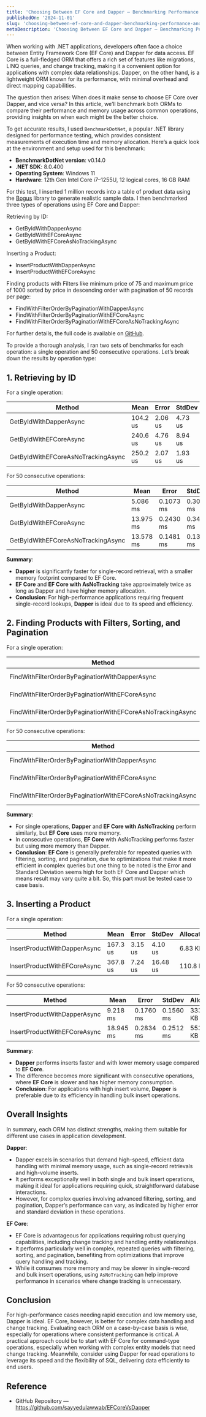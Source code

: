 ```yaml
---
title: 'Choosing Between EF Core and Dapper — Benchmarking Performance and Efficiency'
publishedOn: '2024-11-01'
slug: 'choosing-between-ef-core-and-dapper-benchmarking-performance-and-efficiency'
metaDescription: 'Choosing Between EF Core and Dapper — Benchmarking Performance and Efficiency'
---
```


When working with .NET applications, developers often face a choice between Entity Framework Core (EF Core) and Dapper for data access. EF Core is a full-fledged ORM that offers a rich set of features like migrations, LINQ queries, and change tracking, making it a convenient option for applications with complex data relationships. Dapper, on the other hand, is a lightweight ORM known for its performance, with minimal overhead and direct mapping capabilities.

The question then arises: When does it make sense to choose EF Core over Dapper, and vice versa? In this article, we’ll benchmark both ORMs to compare their performance and memory usage across common operations, providing insights on when each might be the better choice.

To get accurate results, I used `BenchmarkDotNet`, a popular .NET library designed for performance testing, which provides consistent measurements of execution time and memory allocation. Here’s a quick look at the environment and setup used for this benchmark:

- **BenchmarkDotNet version**: v0.14.0
- **.NET SDK**: 8.0.400
- **Operating System**: Windows 11
- **Hardware**: 12th Gen Intel Core i7–1255U, 12 logical cores, 16 GB RAM

For this test, I inserted 1 million records into a table of product data using the [Bogus](https://github.com/bchavez/Bogus) library to generate realistic sample data. I then benchmarked three types of operations using EF Core and Dapper:

Retrieving by ID:

- GetByIdWithDapperAsync
- GetByIdWithEFCoreAsync
- GetByIdWithEFCoreAsNoTrackingAsync

Inserting a Product:

- InsertProductWithDapperAsync
- InsertProductWithEFCoreAsync

Finding products with Filters like minimum price of 75 and maximum price of 1000 sorted by price in descending order with pagination of 50 records per page:

- FindWithFilterOrderByPaginationWithDapperAsync
- FindWithFilterOrderByPaginationWithEFCoreAsync
- FindWithFilterOrderByPaginationWithEFCoreAsNoTrackingAsync

For further details, the full code is available on [GitHub](https://github.com/sayyedulawwab/EFCoreVsDapper).

To provide a thorough analysis, I ran two sets of benchmarks for each operation: a single operation and 50 consecutive operations. Let’s break down the results by operation type:

## 1. Retrieving by ID

For a single operation:

| Method                             | Mean     | Error   | StdDev  | Allocated |
| ---------------------------------- | -------- | ------- | ------- | --------- |
| GetByIdWithDapperAsync             | 104.2 us | 2.06 us | 4.73 us | 7.55 KB   |
| GetByIdWithEFCoreAsync             | 240.6 us | 4.76 us | 8.94 us | 104.44 KB |
| GetByIdWithEFCoreAsNoTrackingAsync | 250.2 us | 2.07 us | 1.93 us | 103.96 KB |

For 50 consecutive operations:

| Method                             | Mean      | Error     | StdDev    | Allocated  |
| ---------------------------------- | --------- | --------- | --------- | ---------- |
| GetByIdWithDapperAsync             | 5.086 ms  | 0.1073 ms | 0.3061 ms | 366.99 KB  |
| GetByIdWithEFCoreAsync             | 13.975 ms | 0.2430 ms | 0.3406 ms | 5206.96 KB |
| GetByIdWithEFCoreAsNoTrackingAsync | 13.578 ms | 0.1481 ms | 0.1312 ms | 5177.34 KB |

**Summary**:

- **Dapper** is significantly faster for single-record retrieval, with a smaller memory footprint compared to EF Core.
- **EF Core** and **EF Core with AsNoTracking** take approximately twice as long as Dapper and have higher memory allocation.
- **Conclusion**: For high-performance applications requiring frequent single-record lookups, **Dapper** is ideal due to its speed and efficiency.

## 2. Finding Products with Filters, Sorting, and Pagination

For a single operation:

| Method                                                     | Mean         | Error        | StdDev       | Allocated |
| ---------------------------------------------------------- | ------------ | ------------ | ------------ | --------- |
| FindWithFilterOrderByPaginationWithDapperAsync             | 620,303.9 us | 10,092.80 us | 9,440.81 us  | 42.02 KB  |
| FindWithFilterOrderByPaginationWithEFCoreAsync             | 636,583.7 us | 12,314.05 us | 11,518.57 us | 256.57 KB |
| FindWithFilterOrderByPaginationWithEFCoreAsNoTrackingAsync | 620,287.4 us | 7,573.23 us  | 7,084.01 us  | 223.68 KB |

For 50 consecutive operations:

| Method                                                     | Mean          | Error       | StdDev      | Allocated  |
| ---------------------------------------------------------- | ------------- | ----------- | ----------- | ---------- |
| FindWithFilterOrderByPaginationWithDapperAsync             | 43,612.958 ms | 474.2633 ms | 443.6262 ms | 2048.23 KB |
| FindWithFilterOrderByPaginationWithEFCoreAsync             | 37,708.436 ms | 140.6169 ms | 109.7844 ms | 9988.21 KB |
| FindWithFilterOrderByPaginationWithEFCoreAsNoTrackingAsync | 37,770.107 ms | 214.9115 ms | 179.4608 ms | 8326.77 KB |

**Summary**:

- For single operations, **Dapper** and **EF Core with AsNoTracking** perform similarly, but **EF Core** uses more memory.
- In consecutive operations, **EF Core** with AsNoTracking performs faster but using more memory than Dapper.
- **Conclusion**: **EF Core** is generally preferable for repeated queries with filtering, sorting, and pagination, due to optimizations that make it more efficient in complex queries but one thing to be noted is the Error and Standard Deviation seems high for both EF Core and Dapper which means result may vary quite a bit. So, this part must be tested case to case basis.

## 3. Inserting a Product

For a single operation:

| Method                       | Mean     | Error   | StdDev   | Allocated |
| ---------------------------- | -------- | ------- | -------- | --------- |
| InsertProductWithDapperAsync | 167.3 us | 3.15 us | 4.10 us  | 6.83 KB   |
| InsertProductWithEFCoreAsync | 367.8 us | 7.24 us | 16.48 us | 110.8 KB  |

For 50 consecutive operations:

| Method                       | Mean      | Error     | StdDev    | Allocated  |
| ---------------------------- | --------- | --------- | --------- | ---------- |
| InsertProductWithDapperAsync | 9.218 ms  | 0.1760 ms | 0.1560 ms | 333.41 KB  |
| InsertProductWithEFCoreAsync | 18.945 ms | 0.2834 ms | 0.2512 ms | 5530.56 KB |

**Summary**:

- **Dapper** performs inserts faster and with lower memory usage compared to **EF Core**.
- The difference becomes more significant with consecutive operations, where **EF Core** is slower and has higher memory consumption.
- **Conclusion**: For applications with high insert volume, **Dapper** is preferable due to its efficiency in handling bulk insert operations.

## Overall Insights

In summary, each ORM has distinct strengths, making them suitable for different use cases in application development.

**Dapper**:

- Dapper excels in scenarios that demand high-speed, efficient data handling with minimal memory usage, such as single-record retrievals and high-volume inserts.
- It performs exceptionally well in both single and bulk insert operations, making it ideal for applications requiring quick, straightforward database interactions.
- However, for complex queries involving advanced filtering, sorting, and pagination, Dapper’s performance can vary, as indicated by higher error and standard deviation in these operations.

**EF Core**:

- EF Core is advantageous for applications requiring robust querying capabilities, including change tracking and handling entity relationships.
- It performs particularly well in complex, repeated queries with filtering, sorting, and pagination, benefiting from optimizations that improve query handling and tracking.
- While it consumes more memory and may be slower in single-record and bulk insert operations, using `AsNoTracking` can help improve performance in scenarios where change tracking is unnecessary.

## Conclusion

For high-performance cases needing rapid execution and low memory use, Dapper is ideal. EF Core, however, is better for complex data handling and change tracking. Evaluating each ORM on a case-by-case basis is wise, especially for operations where consistent performance is critical. A practical approach could be to start with EF Core for command-type operations, especially when working with complex entity models that need change tracking. Meanwhile, consider using Dapper for read operations to leverage its speed and the flexibility of SQL, delivering data efficiently to end users.

## Reference

<ul>
  <li class="break-words">
    GitHub Repository —
    <a href="https://github.com/sayyedulawwab/EFCoreVsDapper" target="_blank">
      https://github.com/sayyedulawwab/EFCoreVsDapper
    </a>
  </li>
</ul>
